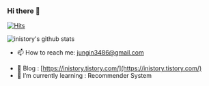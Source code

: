 ### Hi there 👋

[![Hits](https://hits.seeyoufarm.com/api/count/incr/badge.svg?url=https%3A%2F%2Fgithub.com%2Finistory&count_bg=%23FFEFEF&title_bg=%23FF527C&icon=&icon_color=%23E7E7E7&title=VISIT&edge_flat=true)](https://hits.seeyoufarm.com)


![inistory's github stats](https://github-readme-stats.vercel.app/api?username=inistory&show_icons=true)

- 📫  How to reach me: <a href="mailto:jungin3486@gmail.com">jungin3486@gmail.com</a></p>
- 💬  Blog : [https://inistory.tistory.com/](https://inistory.tistory.com/)
- 🌱  I’m currently learning : Recommender System



<!--
**inistory/inistory** is a ✨ _special_ ✨ repository because its `README.md` (this file) appears on your GitHub profile.

Here are some ideas to get you started:

- 🔭 I’m currently working on ...
- 🌱 I’m currently learning ...
- 👯 I’m looking to collaborate on ...
- 🤔 I’m looking for help with ...
- 💬 Ask me about ...
- 📫 How to reach me: ...
- 😄 Pronouns: ...
- ⚡ Fun fact: ...
-->
